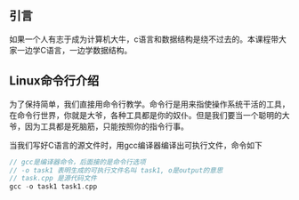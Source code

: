 ## 引言

如果一个人有志于成为计算机大牛，c语言和数据结构是绕不过去的。本课程带大家一边学C语言，一边学数据结构。

## Linux命令行介绍
为了保持简单，我们直接用命令行教学。命令行是用来指使操作系统干活的工具，在命令行世界，你就是大爷，各种工具都是你的奴仆。但是我们要当一个聪明的大爷，因为工具都是死脑筋，只能按照你的指令行事。

当我们写好C语言的源文件时，用gcc编译器编译出可执行文件，命令如下
```c
// gcc是编译器命令，后面接的是命令行选项
// -o task1 表明生成的可执行文件名叫 task1, o是output的意思
// task.cpp 是源代码文件
gcc -o task1 task1.cpp
```



